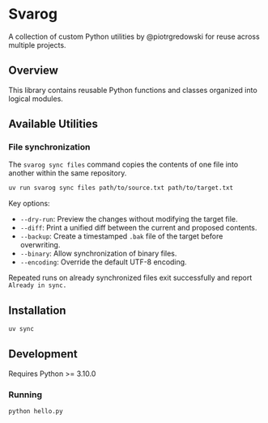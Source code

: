 # Svarog

A collection of custom Python utilities by @piotrgredowski for reuse across multiple projects.

## Overview

This library contains reusable Python functions and classes organized into logical modules.

## Available Utilities

### File synchronization

The `svarog sync files` command copies the contents of one file into another within the same repository.

```bash
uv run svarog sync files path/to/source.txt path/to/target.txt
```

Key options:

- `--dry-run`: Preview the changes without modifying the target file.
- `--diff`: Print a unified diff between the current and proposed contents.
- `--backup`: Create a timestamped `.bak` file of the target before overwriting.
- `--binary`: Allow synchronization of binary files.
- `--encoding`: Override the default UTF-8 encoding.

Repeated runs on already synchronized files exit successfully and report `Already in sync.`

## Installation

```bash
uv sync
```

## Development

Requires Python >= 3.10.0

### Running

```bash
python hello.py
```
